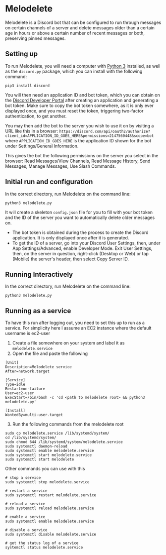 # Melodelete

Melodelete is a Discord bot that can be configured to run through messages on certain channels of a server and delete messages older than a certain age in hours or above a certain number of recent messages or both, preserving pinned messages.

## Setting up

To run Melodelete, you will need a computer with [Python 3](https://www.python.org/download/releases/3.0/) installed, as well as the `discord.py` package, which you can install with the following command:
```
pip3 install discord
```

You will then need an application ID and bot token, which you can obtain on the [Discord Developer Portal](https://discord.com/developers/applications) after creating an application and generating a bot token. Make sure to copy the bot token somewhere, as it is only ever displayed once, and you must reset the token, triggering two-factor authentication, to get another.

You may then add the bot to the server you wish to use it on by visiting a URL like this in a browser:
`https://discord.com/api/oauth2/authorize?client_id=APPLICATION_ID_GOES_HERE&permissions=2147560448&scope=bot`
where `APPLICATION_ID_GOES_HERE` is the application ID shown for the bot under Settings/General Information.

This gives the bot the following permissions on the server you select in the browser: Read Messages/View Channels, Read Message History, Send Messages, Manage Messages, Use Slash Commands.

## Initial run and configuration

In the correct directory, run Melodelete on the command line:
```
python3 melodelete.py
```

It will create a skeleton `config.json` file for you to fill with your bot token and the ID of the server you want to automatically delete older messages on.

* The bot token is obtained during the process to create the Discord application. It is only displayed once after it is generated.
* To get the ID of a server, go into your Discord User Settings, then, under App Settings/Advanced, enable Developer Mode. Exit User Settings, then, on the server in question, right-click (Desktop or Web) or tap (Mobile) the server's header, then select Copy Server ID.

## Running Interactively

In the correct directory, run Melodelete on the command line:
```
python3 melodelete.py
```

## Running as a service
To have this run after logging out, you need to set this up to run as a service. For simplicity here I assume an EC2 instance where the default username is ec2-user

1. Create a file somewhere on your system and label it as `melodelete.service`
2. Open the file and paste the following
```
[Unit]
Description=Melodelete service
After=network.target

[Service]
Type=idle
Restart=on-failure
User=ec2-user
ExecStart=/bin/bash -c 'cd <path to melodelete root> && python3 melodelete.py'

[Install]
WantedBy=multi-user.target
```
3. Run the following commands from the melodelete root
```
sudo cp melodelete.service /lib/systemd/system/
cd /lib/systemd/system/
sudo chmod 644 /lib/systemd/system/melodelete.service
sudo systemctl daemon-reload
sudo systemctl enable melodelete.service
sudo systemctl start melodelete.service
sudo systemctl start melodelete
```



Other commands you can use with this
```
# stop a service
sudo systemctl stop melodelete.service

# restart a service
sudo systemctl restart melodelete.service

# reload a service
sudo systemctl reload melodelete.service

# enable a service
sudo systemctl enable melodelete.service

# disable a service
sudo systemctl disable melodelete.service

# get the status log of a service
systemctl status melodelete.service
```
